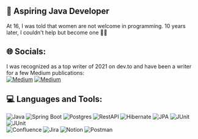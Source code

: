 ## 💫 Aspiring Java Developer
At 16, I was told that women are not welcome in programming. 10 years later, I couldn't help but become one 🦸‍♀️

## 🌐 Socials:
I was recognized as a top writer of 2021 on dev.to and have been a writer for a few Medium publications:
<br>
[![Medium](https://img.shields.io/badge/Medium-12100E?logo=medium&logoColor=white)](https://medium.com/@https://medium.com/@coffeestasia) 
[![Medium](https://img.shields.io/badge/Dev.to-12100E?logo=dev.to&logoColor=white)](https://medium.com/@https://medium.com/@coffeestasia) 

## 💻 Languages and Tools:
![Java](https://img.shields.io/badge/-Java-000000?style=for-the-badge&logo=java&logoColor=e38873)
![Spring Boot](https://img.shields.io/badge/-Spring%20Boot-000000?style=for-the-badge&logo=spring&logoColor=90fd87) 
![Postgres](https://img.shields.io/badge/-postgresql-000000?style=for-the-badge&logo=postgresql&logoColor=275ecf) 
![RestAPI](https://img.shields.io/badge/-rest%20api-000000?style=for-the-badge&logo=restapi&logoColor=275ecf)
![Hibernate](https://img.shields.io/badge/-Hibernate-000000?style=for-the-badge&logo=hibernate&logoColor=717c88)
![JPA](https://img.shields.io/badge/-JPA-000000?style=for-the-badge&logo=java&logoColor=90fd87)
![JUnit](https://img.shields.io/badge/-junit-000000?style=for-the-badge&logo=junit&logoColor=C60000)
![JUnit](https://img.shields.io/badge/-Maven-000000?style=for-the-badge&logo=apache&logoColor=e38873)
<br>
![Confluence](https://img.shields.io/badge/confluence-%23172BF4.svg?style=for-the-badge&logo=confluence&logoColor=white) 
![Jira](https://img.shields.io/badge/jira-%230A0FFF.svg?style=for-the-badge&logo=jira&logoColor=white) 
![Notion](https://img.shields.io/badge/Notion-%23000000.svg?style=for-the-badge&logo=notion&logoColor=white) 
![Postman](https://img.shields.io/badge/Postman-FF6C37?style=for-the-badge&logo=postman&logoColor=white)
